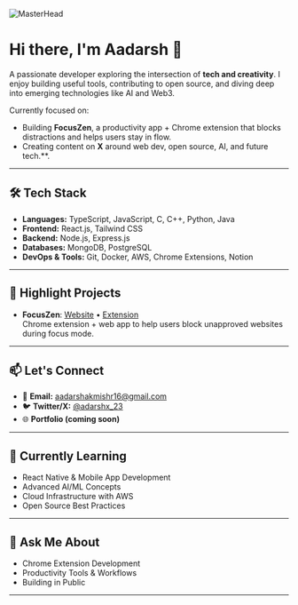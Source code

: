 ![MasterHead](https://github.blog/wp-content/uploads/2021/01/102393310-07478b80-3f8d-11eb-84eb-392d555ebd29.png?fit=1200%2C630)

# Hi there, I'm Aadarsh 👋

A passionate developer exploring the intersection of **tech and creativity**. I enjoy building useful tools, contributing to open source, and diving deep into emerging technologies like AI and Web3.

Currently focused on:
- Building **FocusZen**, a productivity app + Chrome extension that blocks distractions and helps users stay in flow.
- Creating content on **X** around web dev, open source, AI, and future tech.**.

---

## 🛠️ Tech Stack

- **Languages:** TypeScript, JavaScript, C, C++, Python, Java  
- **Frontend:** React.js, Tailwind CSS  
- **Backend:** Node.js, Express.js  
- **Databases:** MongoDB, PostgreSQL  
- **DevOps & Tools:** Git, Docker, AWS, Chrome Extensions, Notion

---

## 🚀 Highlight Projects

- **FocusZen**: [Website](https://focuszen.vercel.app/) • [Extension](https://github.com/Aadarsh6/focuszen-extension)  
  Chrome extension + web app to help users block unapproved websites during focus mode.
---

## 📫 Let's Connect

- 📧 **Email:** aadarshakmishr16@gmail.com  
- 🐦 **Twitter/X:** [@adarshx_23](https://twitter.com/adarshx_23)  
- 🌐 **Portfolio (coming soon)**

---

## 🌱 Currently Learning

- React Native & Mobile App Development  
- Advanced AI/ML Concepts  
- Cloud Infrastructure with AWS  
- Open Source Best Practices  

---

## 💬 Ask Me About

- Chrome Extension Development  
- Productivity Tools & Workflows  
- Building in Public  

---




